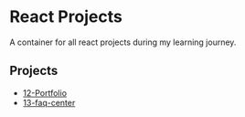 # React Projects

A container for all react projects during my learning journey.

## Projects

- [12-Portfolio](https://1459-portfolio.netlify.app/)
- [13-faq-center](https://faq-self-improvement.netlify.app/)
